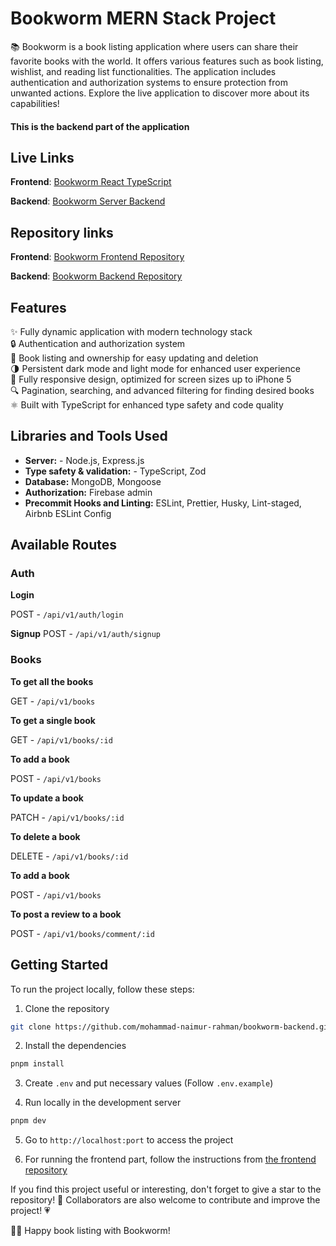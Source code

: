 # Bookworm MERN Stack Project

📚 Bookworm is a book listing application where users can share their favorite books with the world. It offers various features such as book listing, wishlist, and reading list functionalities. The application includes authentication and authorization systems to ensure protection from unwanted actions. Explore the live application to discover more about its capabilities!

#### This is the backend part of the application

## Live Links

**Frontend**: [Bookworm React TypeScript](https://bookworm-react-typescript.netlify.app/)

**Backend**: [Bookworm Server Backend](https://bookworm-server-backend.vercel.app/)

## Repository links

**Frontend**: [Bookworm Frontend Repository](https://github.com/mohammad-naimur-rahman/bookworm-frontend)

**Backend**: [Bookworm Backend Repository](https://github.com/mohammad-naimur-rahman/bookworm-backend)

## Features

✨ Fully dynamic application with modern technology stack\
🔒 Authentication and authorization system\
📖 Book listing and ownership for easy updating and deletion\
🌗 Persistent dark mode and light mode for enhanced user experience\
📱 Fully responsive design, optimized for screen sizes up to iPhone 5\
🔍 Pagination, searching, and advanced filtering for finding desired books\
⚛️ Built with TypeScript for enhanced type safety and code quality

## Libraries and Tools Used

- **Server:** - Node.js, Express.js
- **Type safety & validation:** - TypeScript, Zod
- **Database:** MongoDB, Mongoose
- **Authorization:** Firebase admin
- **Precommit Hooks and Linting:** ESLint, Prettier, Husky, Lint-staged, Airbnb ESLint Config

## Available Routes

### Auth

**Login**

POST - `/api/v1/auth/login`

**Signup**
POST - `/api/v1/auth/signup`

### Books

**To get all the books**

GET - `/api/v1/books`

**To get a single book**

GET - `/api/v1/books/:id`

**To add a book**

POST - `/api/v1/books`

**To update a book**

PATCH - `/api/v1/books/:id`

**To delete a book**

DELETE - `/api/v1/books/:id`

**To add a book**

POST - `/api/v1/books`

**To post a review to a book**

POST - `/api/v1/books/comment/:id`

## Getting Started

To run the project locally, follow these steps:

1. Clone the repository

```bash
git clone https://github.com/mohammad-naimur-rahman/bookworm-backend.git
```

2. Install the dependencies

```bash
pnpm install
```

3. Create `.env` and put necessary values (Follow `.env.example`)

4. Run locally in the development server

```bash
pnpm dev
```

5. Go to `http://localhost:port` to access the project

6. For running the frontend part, follow the instructions from [the frontend repository](https://github.com/mohammad-naimur-rahman/bookworm-frontend)

If you find this project useful or interesting, don't forget to give a star to the repository! 🌟
Collaborators are also welcome to contribute and improve the project! 💗

🌟🤝 Happy book listing with Bookworm!
